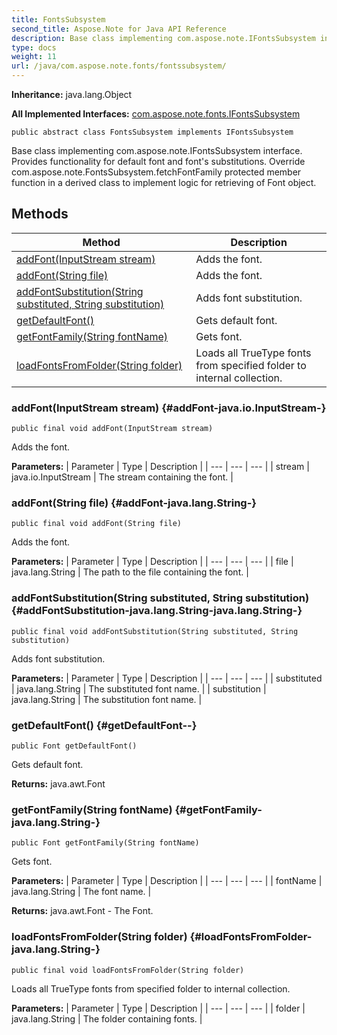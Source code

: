 ```yaml
---
title: FontsSubsystem
second_title: Aspose.Note for Java API Reference
description: Base class implementing com.aspose.note.IFontsSubsystem interface.
type: docs
weight: 11
url: /java/com.aspose.note.fonts/fontssubsystem/
---
```


**Inheritance:**
java.lang.Object

**All Implemented Interfaces:**
[com.aspose.note.fonts.IFontsSubsystem](../../com.aspose.note.fonts/ifontssubsystem)
```
public abstract class FontsSubsystem implements IFontsSubsystem
```

Base class implementing com.aspose.note.IFontsSubsystem interface. Provides functionality for default font and font's substitutions. Override com.aspose.note.FontsSubsystem.fetchFontFamily protected member function in a derived class to implement logic for retrieving of Font object.
## Methods

| Method | Description |
| --- | --- |
| [addFont(InputStream stream)](#addFont-java.io.InputStream-) | Adds the font. |
| [addFont(String file)](#addFont-java.lang.String-) | Adds the font. |
| [addFontSubstitution(String substituted, String substitution)](#addFontSubstitution-java.lang.String-java.lang.String-) | Adds font substitution. |
| [getDefaultFont()](#getDefaultFont--) | Gets default font. |
| [getFontFamily(String fontName)](#getFontFamily-java.lang.String-) | Gets font. |
| [loadFontsFromFolder(String folder)](#loadFontsFromFolder-java.lang.String-) | Loads all TrueType fonts from specified folder to internal collection. |
### addFont(InputStream stream) {#addFont-java.io.InputStream-}
```
public final void addFont(InputStream stream)
```


Adds the font.

**Parameters:**
| Parameter | Type | Description |
| --- | --- | --- |
| stream | java.io.InputStream | The stream containing the font. |

### addFont(String file) {#addFont-java.lang.String-}
```
public final void addFont(String file)
```


Adds the font.

**Parameters:**
| Parameter | Type | Description |
| --- | --- | --- |
| file | java.lang.String | The path to the file containing the font. |

### addFontSubstitution(String substituted, String substitution) {#addFontSubstitution-java.lang.String-java.lang.String-}
```
public final void addFontSubstitution(String substituted, String substitution)
```


Adds font substitution.

**Parameters:**
| Parameter | Type | Description |
| --- | --- | --- |
| substituted | java.lang.String | The substituted font name. |
| substitution | java.lang.String | The substitution font name. |

### getDefaultFont() {#getDefaultFont--}
```
public Font getDefaultFont()
```


Gets default font.

**Returns:**
java.awt.Font
### getFontFamily(String fontName) {#getFontFamily-java.lang.String-}
```
public Font getFontFamily(String fontName)
```


Gets font.

**Parameters:**
| Parameter | Type | Description |
| --- | --- | --- |
| fontName | java.lang.String | The font name. |

**Returns:**
java.awt.Font - The Font.
### loadFontsFromFolder(String folder) {#loadFontsFromFolder-java.lang.String-}
```
public final void loadFontsFromFolder(String folder)
```


Loads all TrueType fonts from specified folder to internal collection.

**Parameters:**
| Parameter | Type | Description |
| --- | --- | --- |
| folder | java.lang.String | The folder containing fonts. |

